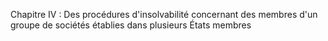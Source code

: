 Chapitre IV : Des procédures d'insolvabilité concernant des membres d'un groupe de sociétés établies dans plusieurs États membres